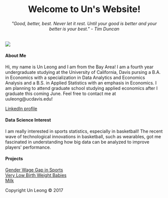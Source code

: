 
<html>
<body>

<body style="background-color:lemon chiffon;"/>

<h1 style="text-align:center;">Welcome to Un's Website!</h1>

<h6 style="text-align:center;"> "Good, better, best. Never let it rest. Until your good is better and your better is your best." - Tim Duncan</h6>

<img src = "image/IMG_8956.JPG" >

<h4>About Me </h4>

<p>Hi, my name is Un Leong and I am from the Bay Area! I am a fourth year undergraduate studying at the University of California, Davis pursing a B.A. in Economics with a specialization in Data Analytics and Economics Analysis and a B.S. in Applied Statistics with an emphasis in Economics. I am planning to attend graduate school studying applied economics after I graduate this coming June. Feel free to contact me at uuleong@ucdavis.edu!  </p>

<a href="https://www.linkedin.com/in/un-leong-213875117">LinkedIn profile</a>

<h4> Data Science Interest </h4> 

<p> I am really interested in sports statistics, especially in basketball! The recent wave of technological innovations in basketball, such as wearables, got me fascinated in understanding how big data can be analyzed to improve players' performance. </p>



<h4> Projects </h4>

<a href = "https://github.com/uuleong/uuleong.github.io/blob/master/STA141%20Project.ipynb">Gender Wage Gap in Sports</a>
<a href = "https://github.com/uuleong/uuleong.github.io/blob/master/ECN%20140%20Project.pdf"> <br/>Very Low Birth Weight Babies<br/> </a>
<a href = "https://github.com/uuleong/uuleong.github.io/blob/master/project_fix.pdf">Milk</a>

<footer class="site-footer &nbsp; ">Copyright Un Leong &copy; 2017</footer>

</body>
</html>

